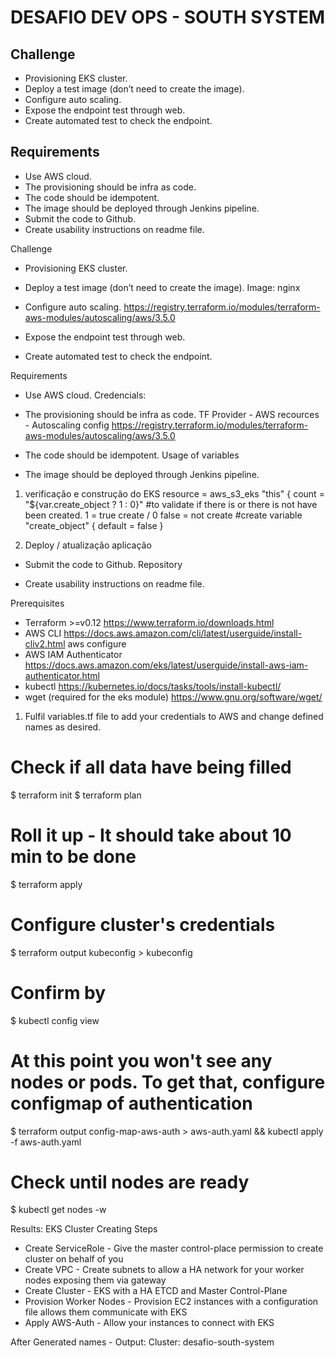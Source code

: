 # DESAFIO DEV OPS - SOUTH SYSTEM

## Challenge
* Provisioning EKS cluster.
* Deploy a test image (don’t need to create the image).
* Configure auto scaling.
* Expose the endpoint test through web.
* Create automated test to check the endpoint.

## Requirements
* Use AWS cloud.
* The provisioning should be infra as code.
* The code should be idempotent.
* The image should be deployed through Jenkins pipeline.
* Submit the code to Github.
* Create usability instructions on readme file.

Challenge

* Provisioning EKS cluster.

* Deploy a test image (don’t need to create the image).
Image: nginx
* Configure auto scaling.
https://registry.terraform.io/modules/terraform-aws-modules/autoscaling/aws/3.5.0
* Expose the endpoint test through web.
* Create automated test to check the endpoint.


Requirements

* Use AWS cloud.
Credencials:

* The provisioning should be infra as code.
TF
Provider - AWS
recources - 
Autoscaling config
https://registry.terraform.io/modules/terraform-aws-modules/autoscaling/aws/3.5.0

* The code should be idempotent.
Usage of variables

* The image should be deployed through Jenkins pipeline.

1. verificação e construção do EKS
resource  = aws_s3_eks "this" { 
  count = "${var.create_object ? 1 : 0}"   #to validate if there is or there is not have been created. 1 = true create / 0 false = not create
#create 
variable "create_object" {
  default = false 
} 

2. Deploy / atualização aplicação 

* Submit the code to Github.
Repository

* Create usability instructions on readme file.


Prerequisites
- Terraform >=v0.12
https://www.terraform.io/downloads.html
- AWS CLI
https://docs.aws.amazon.com/cli/latest/userguide/install-cliv2.html
aws configure 
- AWS IAM Authenticator
https://docs.aws.amazon.com/eks/latest/userguide/install-aws-iam-authenticator.html
- kubectl
https://kubernetes.io/docs/tasks/tools/install-kubectl/
- wget (required for the eks module)
https://www.gnu.org/software/wget/


1. Fulfil variables.tf file to add your credentials to AWS and change defined names as desired.

# Check if all data have being filled
$ terraform init 
$ terraform plan
# Roll it up - It should take about 10 min to be done
$ terraform apply
# Configure cluster's credentials 
$ terraform output kubeconfig > kubeconfig
# Confirm by
$ kubectl config view
# At this point you won't see any nodes or pods. To get that, configure configmap of authentication
$ terraform output config-map-aws-auth > aws-auth.yaml && kubectl apply -f aws-auth.yaml
# Check until nodes are ready
$ kubectl get nodes -w


Results:
EKS Cluster Creating Steps
- Create ServiceRole - Give the master control-place permission to create cluster on behalf of you
- Create VPC - Create subnets to allow a HA network for your worker nodes exposing them via gateway
- Create Cluster - EKS with a HA ETCD and Master Control-Plane
- Provision Worker Nodes - Provision EC2 instances with a configuration file allows them communicate with EKS
- Apply AWS-Auth - Allow your instances to connect with EKS

After 
Generated names - Output:
Cluster: desafio-south-system

